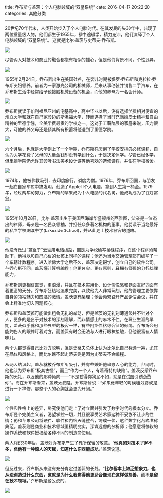 title: 乔布斯与盖茨：个人电脑领域的“双星系统”
date: 2016-04-17 20:22:20
categories: 其他分类

---

20世纪70年代末，人类开始步入了个人电脑时代。在其发展的头30年中，出现了两位重量级人物，他们都生于1955年，都中途辍学，精力充沛，他们演绎了个人电脑领域的“双星系统”。 这就是比尔·盖茨与史蒂夫·乔布斯。

<!--more-->

![](http://7xq5up.com1.z0.glb.clouddn.com/800px-Steve_Jobs_and_Bill_Gates_%28522695099%29.jpg)

尽管两人对技术和商业的融合都抱有相似的雄心，但是他们背景不同，个性迥异。

![](http://7xq5up.com1.z0.glb.clouddn.com/jobs%20and%20gates.jpg)

1955年2月24日，乔布斯出生在美国硅谷，在婴儿时期被保罗·乔布斯和克拉拉·乔布斯夫妇领养，前者为一家激光公司的机械师，后来从事改装并销售二手汽车，在乔布斯生活中经常给予他接触机械设备的机会，而他的养母为一名会计师。

![](http://7xq5up.com1.z0.glb.clouddn.com/1.jpg)

乔布斯就读于加利福尼亚州的宅基高中，高中毕业以后，没有选择学费相对便宜的州立大学和就在自己家旁边的斯坦福大学，转而选择了当时充满嬉皮士精神和自由精神的里德学院，全美学费最贵的学校之一。这对于工薪阶层的家庭来说，压力很大，可他的养父母还是倾其所有积蓄将他送到了里德学院。

![](http://7xq5up.com1.z0.glb.clouddn.com/4155656363.jpg)

六个月后，也就是大学刚上了一个学期，乔布斯在厌倦了学校安排的必修课程，自认为大学花费了父母的大量金钱却没有学到什么，于是决定休学。尽管已经休学，但里德学院仍允许其旁听书法美术设计课等他喜欢的选修课程，并住在学校宿舍。

![](http://7xq5up.com1.z0.glb.clouddn.com/33.jpg)

1974年，他被佛教吸引，去印度旅行，剃度为僧。1976年，乔布斯回国，与朋友一起在自家车库中搞发明，创造了Apple II个人电脑，拿到人生第一桶金。1979年，经过两年的努力，乔布斯的苹果成为个人电脑的代名词，他成功成为了百万富翁。

![](http://7xq5up.com1.z0.glb.clouddn.com/22.jpg)

1955年10月28日，比尔·盖茨出生于美国西海岸华盛顿州的西雅图，父亲是一位杰出的律师，母亲是一名民众领袖，并担任众多著名机构的董事。他就读于当地最好的私立学校湖滨中学(Lakeside School)，并从此走上技术极客的道路。

![](http://7xq5up.com1.z0.glb.clouddn.com/3405b3128cd6414fbf566197324a30a2.jpg)

他没有做过“蓝盒子”去盗用电话线路，而是为学校编写排课程序，在这个程序的帮助下，他得以和自己心仪的女孩上同样的课程；他还为当地交通管理部门编写了一个车辆计数程序。进入哈佛大学之后不久，盖茨决定辍学，创立自己的软件公司。 与乔布斯不同，盖茨懂计算机编程；他更务实、更有原则，且拥有很强的分析处理能力。


乔布斯则更相信直觉，更浪漫，并且在技术实用化、设计愉悦感和界面友好方面有着更高的天分。乔布斯狂热地追求完美，以致他为人非常苛刻，他的管理主要依靠自身的领袖魅力和四溢的激情。盖茨更有条理；他会频繁召开产品评估会议，并在会上精准地切入问题核心。

乔布斯和盖茨都可能做出粗鲁无礼的举动，但是盖茨的无礼刻薄通常并不针对个人，更多的是出于对技术的深刻理解，而非情感上的麻木不仁。在职业生涯的早期，盖茨似乎就和那些典型的极客一样，有些阿斯伯格综合征的倾向。乔布斯会用能灼伤人的眼神盯着对方，而盖茨有时会无法与人进行眼神接触，但他很富有人情味儿。

 两个人都觉得自己比对方聪明，但是史蒂夫总体上认为比尔比自己稍逊一筹，尤其在品位和风格上，而比尔瞧不起史蒂夫则是因为史蒂夫不会编程。

从两人结识起，盖茨就被乔布斯所吸引，并有些嫉妒他蛊惑人心的能力。但同时，他也认为乔布斯“极其古怪”，而且“作为一个人，有着奇特的缺陷”。盖茨反感乔布斯的无礼，以及他的那种倾向——“不是觉得你狗屁不如，就是在试图引诱怂恿你”。而在乔布斯看来，盖茨太狭隘。乔布斯曾说：“如果他年轻的时候嗑过药或是进行一下禅修，那整个人的心胸就会更为开阔。” 

![](http://7xq5up.com1.z0.glb.clouddn.com/120309095334hz5ve.jpg)

个性和性格上的差异，终究使他们走上了对立面并引发了数字时代的根本分立。乔布斯是个完美主义者，渴望掌控一切，并且很享受艺术家这种不妥协不让步的性情；他和苹果公司将硬件、软件和内容天缝整合，铸成一体，这种数字化战略堪称典范。盖茨则是商业和技术领域里精明务实，深谋远虑的分析师；他愿意将微软的操作系统和软件授权给各种不同的制造商使用。 

两人相识30年后，盖茨对乔布斯产生了有所保留的敬意。“**他真的对技术了解不多，但他有一种惊人的天赋，知道什么东西能成功。**”盖茨说道。

![](http://7xq5up.com1.z0.glb.clouddn.com/Bill_Gates_June_2015.jpg)

但反过来，乔布斯从来没有充分肯定过盖茨的长处。“**比尔基本上缺乏想象力，也从没创造过什么东西，这就是为什么我觉得他更适合像现在这样做慈善，而不是留在技术领域。**”乔布斯是这么说的。

![](http://7xq5up.com1.z0.glb.clouddn.com/Steve_Jobs_with_red_shawl_edit2.jpg)
